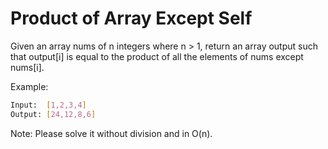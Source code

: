 # Product of Array Except Self

Given an array nums of n integers where n > 1,  return an array output such that output[i] is equal to the product of all the elements of nums except nums[i].

Example:

```bash
Input:  [1,2,3,4]
Output: [24,12,8,6]
```

Note: Please solve it without division and in O(n).